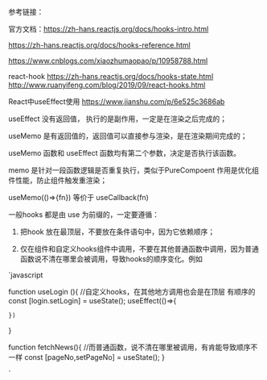 参考链接：

官方文档：https://zh-hans.reactjs.org/docs/hooks-intro.html

https://zh-hans.reactjs.org/docs/hooks-reference.html

https://www.cnblogs.com/xiaozhumaopao/p/10958788.html

react-hook https://zh-hans.reactjs.org/docs/hooks-state.html
http://www.ruanyifeng.com/blog/2019/09/react-hooks.html

React中useEffect使用 https://www.jianshu.com/p/6e525c3686ab


useEffect 没有返回值， 执行的是副作用，一定是在渲染之后完成的；

useMemo 是有返回值的，返回值可以直接参与渲染，是在渲染期间完成的；

useMemo 函数和 useEffect 函数均有第二个参数，决定是否执行该函数。

memo 是针对一段函数逻辑是否重复执行，类似于PureCompoent 作用是优化组件性能，防止组件触发重渲染；

useMemo(()=>{fn}) 等价于 useCallback(fn)


一般hooks 都是由 use 为前缀的，一定要遵循：

1. 把hook 放在最顶层，不要放在条件语句中，因为它依赖顺序；

2. 仅在组件和自定义hooks组件中调用，不要在其他普通函数中调用，因为普通函数说不清在哪里会被调用，导致hooks的顺序变化。例如

`javascript

function useLogin (){
    //自定义hooks，在其他地方调用也会是在顶层 有顺序的
    const [login.setLogin] = useState();
    useEffect(()=>{

    })
}

function fetchNews(){
    //而普通函数，说不清在哪里被调用，有肯能导致顺序不一样
    const [pageNo,setPageNo] = useState();
}

`
